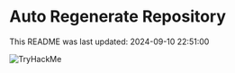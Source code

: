 # Auto Regenerate Repository

This README was last updated: 2024-09-10 22:51:00

 ![TryHackMe](https://tryhackme.com/badge/533634)